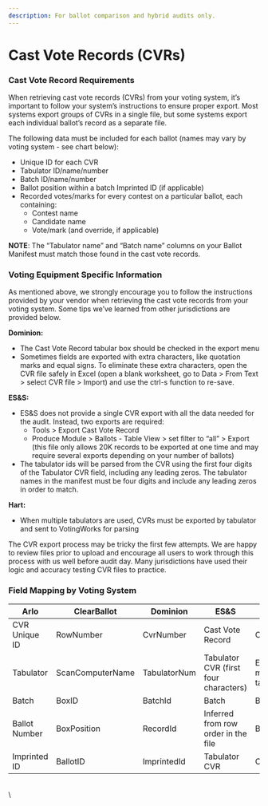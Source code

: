 ```yaml
---
description: For ballot comparison and hybrid audits only.
---
```


# Cast Vote Records (CVRs)

### Cast Vote Record Requirements

When retrieving cast vote records (CVRs) from your voting system, it’s important to follow your system’s instructions to ensure proper export. Most systems export groups of CVRs in a single file, but some systems export each individual ballot’s record as a separate file.

The following data must be included for each ballot (names may vary by voting system - see chart below):&#x20;

* Unique ID for each CVR&#x20;
* Tabulator ID/name/number&#x20;
* Batch ID/name/number&#x20;
* Ballot position within a batch Imprinted ID (if applicable)&#x20;
* Recorded votes/marks for every contest on a particular ballot, each containing:
  * Contest name&#x20;
  * Candidate name&#x20;
  * Vote/mark (and override, if applicable)

**NOTE**: The “Tabulator name” and “Batch name” columns on your Ballot Manifest must match those found in the cast vote records.&#x20;

### Voting Equipment Specific Information&#x20;

As mentioned above, we strongly encourage you to follow the instructions provided by your vendor when retrieving the cast vote records from your voting system. Some tips we’ve learned from other jurisdictions are provided below.

**Dominion:**&#x20;

* The Cast Vote Record tabular box should be checked in the export menu
* Sometimes fields are exported with extra characters, like quotation marks and equal signs. To eliminate these extra characters, open the CVR file safely in Excel (open a blank worksheet, go to Data > From Text > select CVR file > Import) and use the ctrl-s function to re-save.

**ES\&S:**&#x20;

* ES\&S does not provide a single CVR export with all the data needed for the audit. Instead, two exports are required:&#x20;
  * Tools > Export Cast Vote Record&#x20;
  * Produce Module > Ballots - Table View > set filter to “all” > Export (this file only allows 20K records to be exported at one time and may require several exports depending on your number of ballots)&#x20;
* The tabulator ids will be parsed from the CVR using the first four digits of the Tabulator CVR field, including any leading zeros. The tabulator names in the manifest must be four digits and include any leading zeros in order to match.

**Hart:**&#x20;

* When multiple tabulators are used, CVRs must be exported by tabulator and sent to VotingWorks for parsing

The CVR export process may be tricky the first few attempts. We are happy to review files prior to upload and encourage all users to work through this process with us well before audit day. Many jurisdictions have used their logic and accuracy testing CVR files to practice.&#x20;

### Field Mapping by Voting System

| Arlo          | ClearBallot      | Dominion     | ES\&S                                 | Hart                                  |
| ------------- | ---------------- | ------------ | ------------------------------------- | ------------------------------------- |
| CVR Unique ID | RowNumber        | CvrNumber    | Cast Vote Record                      | CvrGuid                               |
| Tabulator     | ScanComputerName | TabulatorNum | Tabulator CVR (first four characters) | Each export must be for one tabulator |
| Batch         | BoxID            | BatchId      | Batch                                 | BatchNumber                           |
| Ballot Number | BoxPosition      | RecordId     | Inferred from row order in the file   | BatchSequence                         |
| Imprinted ID  | BallotID         | ImprintedId  | Tabulator CVR                         | CvrGuid                               |

\
\
